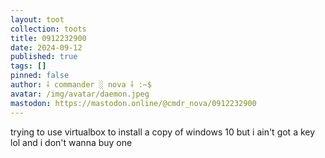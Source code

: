 ```yaml
---
layout: toot
collection: toots
title: 0912232900
date: 2024-09-12
published: true
tags: []
pinned: false
author: ⸸ commander ░ nova ⸸ :~$
avatar: /img/avatar/daemon.jpeg
mastodon: https://mastodon.online/@cmdr_nova/0912232900
---
```


trying to use virtualbox to install a copy of windows 10 but i ain't got a key lol and i don't wanna buy one

